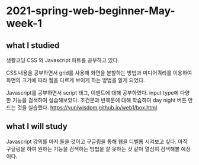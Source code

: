 # 2021-spring-web-beginner-May-week-1

## what I studied
생활코딩 CSS 와 Javascript 파트를 공부하고 있다.

CSS 내용을 공부하면서 grid를 사용해 화면을 분할하는 방법과 미디어쿼리를 이용하여 화면의 크기에 따라 웹을 다르게 보이게 하는 방법을 알게 되었다.

Javascript를 공부하면서 script 태그, 이벤트에 대해 공부하였다. 
input type에 다양한 기능을 검색하여 실습해보았다. 
조건문과 반복문에 대해 학습하여 day night 버튼 만드는 것을 실습했다.
https://yuniwisdom.github.io/web1/box.html

## what I will study
Javascript 강의를 마저 들을 것이고 구글링을 통해 웹을 디벨롭 시켜보고 싶다. 아직 구글링을 하여 원하는 기능을 검색하는 방법을 잘 못하는 것 같아 열심히 검색해볼 예정이다.